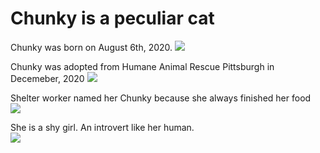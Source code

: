 Chunky is a peculiar cat
=======

Chunky was born on August 6th, 2020.
![]('/images/chunky_jiong.png'>)

Chunky was adopted from Humane Animal Rescue Pittsburgh in Decemeber, 2020
![]('/images/chunky_day0.png'>)


Shelter worker named her Chunky because she always finished her food<br/><img src='/images/chunky_couch.png'>

She is a shy girl. An introvert like her human.<br/><img src='/images/chunky_shy.png'>
